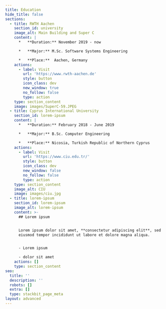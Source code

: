 ```yaml
---
title: Education
hide_title: false
sections:
  - title: RWTH Aachen
    section_id: university
    image_alt: Main Building and Super C
    content: |
      *   **Duration:** November 2019 - now

      *   **Major:** M.Sc. Software Systems Engineering

      *   **Place:**  Aachen, Germany
    actions:
      - label: Visit
        url: 'https://www.rwth-aachen.de'
        style: button
        icon_class: dev
        new_window: true
        no_follow: false
        type: action
    type: section_content
    image: images/SuperC-59.JPEG
  - title: Cyprus International University
    section_id: lorem-ipsum
    content: |
      *   **Duration:** February 2018 - June 2019

      *   **Major:** B.Sc. Computer Engineering

      *   **Place:** Nicosia, Turkish Republic of Northern Cyprus
    actions:
      - label: Visit
        url: 'https://www.ciu.edu.tr/'
        style: button
        icon_class: dev
        new_window: false
        no_follow: false
        type: action
    type: section_content
    image_alt: CIU
    image: images/ciu.jpg
  - title: lorem-ipsum
    section_id: lorem-ipsum
    image_alt: lorem-ipsum
    content: >-
      ## Lorem ipsum


      Lorem ipsum dolor sit amet, **consectetur adipiscing elit**, sed do
      eiusmod tempor incididunt ut labore et dolore magna aliqua.


      - Lorem ipsum

      - dolor sit amet
    actions: []
    type: section_content
seo:
  title: ''
  description: ''
  robots: []
  extra: []
  type: stackbit_page_meta
layout: advanced
---
```

